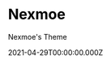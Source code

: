 ---
title: Nexmoe
github: https://github.com/theme-nexmoe/hexo-theme-nexmoe
demo: https://nexmoe.com/
license: Apache-2.0
author: Nexmoe's Theme
author_link: ''
author_twitter: ''
date: 2021-04-29T00:00:00.000Z
ssg:
  - Hexo
cms: null
css: null
category: null
description: A special Hexo theme.
draft: true
publish_date: '2019-07-21T05:43:13Z'
update_date: '2022-10-12T02:55:12Z'
github_star: 1336
github_fork: 205
---